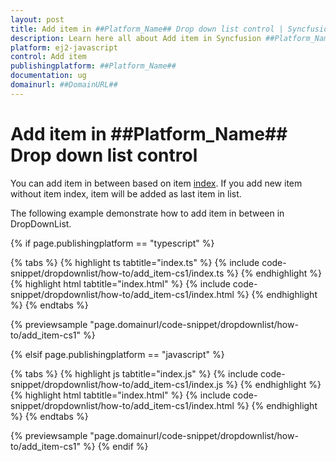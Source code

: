 ```yaml
---
layout: post
title: Add item in ##Platform_Name## Drop down list control | Syncfusion
description: Learn here all about Add item in Syncfusion ##Platform_Name## Drop down list control of Syncfusion Essential JS 2 and more.
platform: ej2-javascript
control: Add item 
publishingplatform: ##Platform_Name##
documentation: ug
domainurl: ##DomainURL##
---
```


# Add item in ##Platform_Name## Drop down list control

You can add item in between based on item [index](../../api/drop-down-list/#index). If you add new item without item index, item will be added as last item in list.

The following example demonstrate how to add item in between in DropDownList.

{% if page.publishingplatform == "typescript" %}

 {% tabs %}
{% highlight ts tabtitle="index.ts" %}
{% include code-snippet/dropdownlist/how-to/add_item-cs1/index.ts %}
{% endhighlight %}
{% highlight html tabtitle="index.html" %}
{% include code-snippet/dropdownlist/how-to/add_item-cs1/index.html %}
{% endhighlight %}
{% endtabs %}
        
{% previewsample "page.domainurl/code-snippet/dropdownlist/how-to/add_item-cs1" %}

{% elsif page.publishingplatform == "javascript" %}

{% tabs %}
{% highlight js tabtitle="index.js" %}
{% include code-snippet/dropdownlist/how-to/add_item-cs1/index.js %}
{% endhighlight %}
{% highlight html tabtitle="index.html" %}
{% include code-snippet/dropdownlist/how-to/add_item-cs1/index.html %}
{% endhighlight %}
{% endtabs %}

{% previewsample "page.domainurl/code-snippet/dropdownlist/how-to/add_item-cs1" %}
{% endif %}